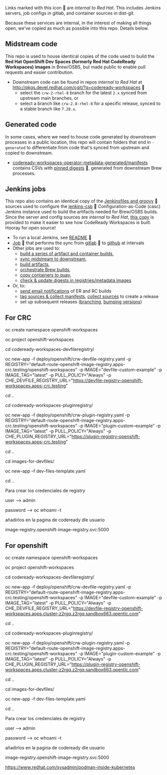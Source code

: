 Links marked with this icon :door: are _internal to Red Hat_. This includes Jenkins servers, job configs in gitlab, and container sources in dist-git. 

Because these services are internal, in the interest of making all things open, we've copied as much as possible into this repo. Details below.

## Midstream code
This repo is used to house identical copies of the code used to build the **Red Hat OpenShift Dev Spaces (formerly Red Hat CodeReady Workspaces) images** in Brew/OSBS, but made public to enable pull requests and easier contribution.

* Downstream code can be found in repos _internal to Red Hat_ at http://pkgs.devel.redhat.com/cgit/?q=codeready-workspaces :door:
    - select the `crw-2-rhel-8` branch for the latest `2.x` synced from upstream main branches, or 
    - select a branch like `crw-2.8-rhel-8` for a specific release, synced to a stable branch like `7.28.x`.

## Generated code

In some cases, where we need to house code generated by downstream processes in a public location, this repo will contain folders that end in `-generated` to differentiate from code that's synced from upstream and copied to downstream.

* [codeready-workspaces-operator-metadata-generated/manifests](https://github.com/redhat-developer/codeready-workspaces-images/tree/crw-2-rhel-8/codeready-workspaces-operator-metadata-generated/manifests/) contains CSVs with [pinned digests](http://pkgs.devel.redhat.com/cgit/containers/codeready-workspaces-operator-metadata/tree/container.yaml?h=crw-2-rhel-8#n24) :door:, generated from downstream Brew processes.

## Jenkins jobs

This repo also contains an identical copy of the [Jenkinsfiles and groovy](https://gitlab.cee.redhat.com/codeready-workspaces/crw-jenkins/-/tree/master/jobs/CRW_CI) :door: sources used to configure the [jenkins-csb](https://gitlab.cee.redhat.com/ccit/jenkins-csb) :door: Configuration-as-Code (casc) Jenkins instance used to build the artifacts needed for Brew/OSBS builds. Since the server and config sources are _internal to Red Hat_, [this copy](https://github.com/redhat-developer/codeready-workspaces-images/blob/crw-2-rhel-8/crw-jenkins/jobs/CRW_CI/) is provided to make it easier to see how CodeReady Workspaces is built. Hooray for open source!

* To run a local Jenkins, see [README](https://gitlab.cee.redhat.com/codeready-workspaces/crw-jenkins/-/blob/master/README.md#first-time-user-setup) :door:
* [Job](https://main-jenkins-csb-crwqe.apps.ocp-c1.prod.psi.redhat.com/job/CRW_CI/job/Releng/job/sync-jenkins-gitlab-to-github_2.x/) :door: that performs the sync from [gitlab](https://gitlab.cee.redhat.com/codeready-workspaces/crw-jenkins/-/blob/master/jobs/CRW_CI/Releng/sync-jenkins-gitlab-to-github.groovy) :door: to [github](https://github.com/redhat-developer/codeready-workspaces-images/blob/crw-2-rhel-8/crw-jenkins/jobs/CRW_CI/Releng/sync-jenkins-gitlab-to-github.groovy) at intervals
* Other jobs are used to:
    * [build a series of artifact and container builds](https://github.com/redhat-developer/codeready-workspaces-images/blob/crw-2-rhel-8/crw-jenkins/jobs/CRW_CI/Releng/build-all-images.groovy),
    * [sync midstream to downstream](https://github.com/redhat-developer/codeready-workspaces-images/blob/crw-2-rhel-8/crw-jenkins/jobs/CRW_CI/crw-sync-to-downstream.groovy),
    * [build artifacts](https://github.com/redhat-developer/codeready-workspaces-images/tree/crw-2-rhel-8/crw-jenkins/jobs/CRW_CI/),
    * [orchestrate Brew builds](https://github.com/redhat-developer/codeready-workspaces-images/blob/crw-2-rhel-8/crw-jenkins/jobs/CRW_CI/get-sources-rhpkg-container-build.groovy),
    * [copy containers to quay](https://github.com/redhat-developer/codeready-workspaces-images/blob/crw-2-rhel-8/crw-jenkins/jobs/CRW_CI/push-latest-container-to-quay.groovy),
    * [check & update digests in registries/metadata images](https://github.com/redhat-developer/codeready-workspaces-images/blob/crw-2-rhel-8/crw-jenkins/jobs/CRW_CI/update-digests-in-registries-and-metadata.groovy)
* Or, to:
    * [send email notifications](https://github.com/redhat-developer/codeready-workspaces-images/blob/crw-2-rhel-8/crw-jenkins/jobs/CRW_CI/Releng/send-email-qe-build-list.groovy) of ER and RC builds
    * [tag sources & collect manifests](https://github.com/redhat-developer/codeready-workspaces-images/blob/crw-2-rhel-8/crw-jenkins/jobs/CRW_CI/Releng/get-3rd-party-deps-manifests.groovy), [collect sources](https://github.com/redhat-developer/codeready-workspaces-images/blob/crw-2-rhel-8/crw-jenkins/jobs/CRW_CI/Releng/get-3rd-party-sources.groovy) to create a release
    * set up subsequent releases ([branching](https://github.com/redhat-developer/codeready-workspaces-images/blob/crw-2-rhel-8/crw-jenkins/jobs/CRW_CI/Releng/create-branches.groovy), [bumping versions](https://github.com/redhat-developer/codeready-workspaces-images/blob/crw-2-rhel-8/crw-jenkins/jobs/CRW_CI/Releng/update-version-and-registry-tags.groovy))



## For CRC

oc create namespace openshift-workspaces

oc project openshift-workspaces

cd codeready-workspaces-devfileregistry/

oc new-app -f deploy/openshift/crw-devfile-registry.yaml -p REGISTRY="default-route-openshift-image-registry.apps-crc.testing/openshift-workspaces" -p IMAGE="devfile-custom-example" -p IMAGE_TAG="latest" -p PULL_POLICY="Always" -p CHE_DEVFILE_REGISTRY_URL="https://devfile-registry-openshift-workspaces.apps-crc.testing"

cd ..

cd codeready-workspaces-pluginregistry/

oc new-app -f deploy/openshift/crw-plugin-registry.yaml -p REGISTRY="default-route-openshift-image-registry.apps-crc.testing/openshift-workspaces" -p IMAGE="plugin-custom-example" -p IMAGE_TAG="latest" -p PULL_POLICY="Always" -p CHE_PLUGIN_REGISTRY_URL="https://plugin-registry-openshift-workspaces.apps-crc.testing"

cd ..

cd images-for-devfiles/

oc new-app -f dev-files-template.yaml

cd ..

Para crear los credenciales de registry

user --> admin

password --> oc whoami -t

añadirlos en la pagina de codeready dle usuario

image-registry.openshift-image-registry.svc:5000


## For openshift

oc create namespace openshift-workspaces

oc project openshift-workspaces

cd codeready-workspaces-devfileregistry/

oc new-app -f deploy/openshift/crw-devfile-registry.yaml -p REGISTRY="default-route-openshift-image-registry.apps-crc.testing/openshift-workspaces" -p IMAGE="devfile-custom-example" -p IMAGE_TAG="latest" -p PULL_POLICY="Always" -p CHE_DEVFILE_REGISTRY_URL="https://devfile-registry-openshift-workspaces.apps.cluster-z2rgq.z2rgq.sandbox663.opentlc.com"

cd ..

cd codeready-workspaces-pluginregistry/

oc new-app -f deploy/openshift/crw-plugin-registry.yaml -p REGISTRY="default-route-openshift-image-registry.apps-crc.testing/openshift-workspaces" -p IMAGE="plugin-custom-example" -p IMAGE_TAG="latest" -p PULL_POLICY="Always" -p CHE_PLUGIN_REGISTRY_URL="https://plugin-registry-openshift-workspaces.apps.cluster-z2rgq.z2rgq.sandbox663.opentlc.com"

cd ..

cd images-for-devfiles/

oc new-app -f dev-files-template.yaml

cd ..

Para crear los credenciales de registry

user --> admin

password --> oc whoami -t

añadirlos en la pagina de codeready dle usuario

image-registry.openshift-image-registry.svc:5000


https://www.redhat.com/sysadmin/podman-inside-kubernetes